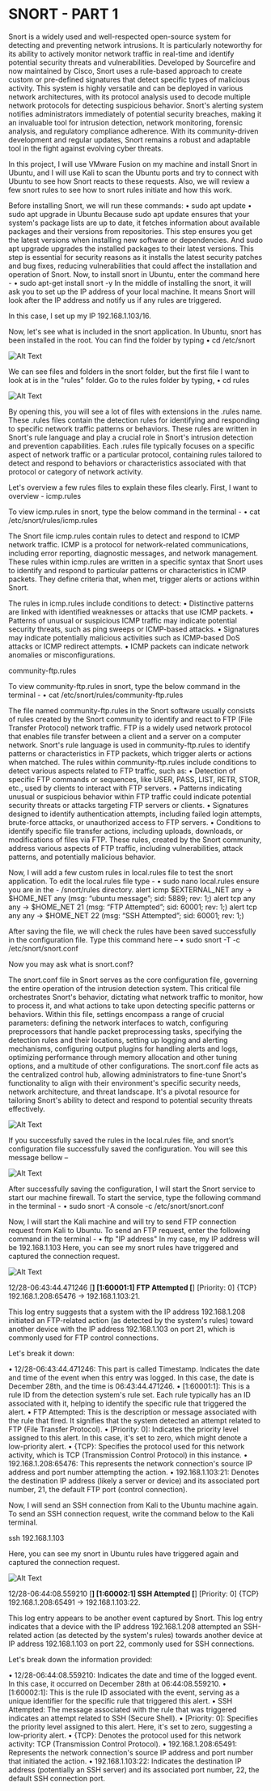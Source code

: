 # SNORT	- PART 1			

Snort is a widely used and well-respected open-source system for detecting and preventing network intrusions. It is particularly noteworthy for its ability to actively monitor network traffic in real-time and identify potential security threats and vulnerabilities. Developed by Sourcefire and now maintained by Cisco, Snort uses a rule-based approach to create custom or pre-defined signatures that detect specific types of malicious activity. This system is highly versatile and can be deployed in various network architectures, with its protocol analysis used to decode multiple network protocols for detecting suspicious behavior. Snort's alerting system notifies administrators immediately of potential security breaches, making it an invaluable tool for intrusion detection, network monitoring, forensic analysis, and regulatory compliance adherence. With its community-driven development and regular updates, Snort remains a robust and adaptable tool in the fight against evolving cyber threats.

In this project, I will use VMware Fusion on my machine and install Snort in Ubuntu, and I will use Kali to scan the Ubuntu ports and try to connect with Ubuntu to see how Snort reacts to these requests. Also, we will review a few snort rules to see how to snort rules initiate and how this work. 

Before installing Snort, we will run these commands: 
•	sudo apt update
•	sudo apt upgrade in Ubuntu 
Because sudo apt update ensures that your system's package lists are up to date, it fetches information about available packages and their versions from repositories. This step ensures you get the latest versions when installing new software or dependencies.
And sudo apt upgrade upgrades the installed packages to their latest versions. This step is essential for security reasons as it installs the latest security patches and bug fixes, reducing vulnerabilities that could affect the installation and operation of Snort.
Now, to install snort in Ubuntu, enter the command here - 
•	sudo apt-get install snort -y
In the middle of installing the snort, it will ask you to set up the IP address of your local machine. It means Snort will look after the IP address and notify us if any rules are triggered. 

In this case, I set up my IP 192.168.1.103/16. 

Now, let's see what is included in the snort application. In Ubuntu, snort has been installed in the root. You can find the folder by typing 
•	cd /etc/snort

![Alt Text](https://github.com/mdjislam123/IDS_SNORT/blob/Part-1/Screenshot%201.png)
 
We can see files and folders in the snort folder, but the first file I want to look at is in the "rules" folder. Go to the rules folder by typing,
•	cd rules

![Alt Text](https://github.com/mdjislam123/IDS_SNORT/blob/Part-1/Screenshot%202.png)
 
By opening this, you will see a lot of files with extensions in the .rules name. These .rules files contain the detection rules for identifying and responding to specific network traffic patterns or behaviors. These rules are written in Snort's rule language and play a crucial role in Snort's intrusion detection and prevention capabilities.
Each .rules file typically focuses on a specific aspect of network traffic or a particular protocol, containing rules tailored to detect and respond to behaviors or characteristics associated with that protocol or category of network activity.

Let's overview a few rules files to explain these files clearly. First, I want to overview - 
icmp.rules 

To view icmp.rules in snort, type the below command in the terminal - 
•	cat /etc/snort/rules/icmp.rules 

The Snort file icmp.rules contain rules to detect and respond to ICMP network traffic. ICMP is a protocol for network-related communications, including error reporting, diagnostic messages, and network management.
These rules within icmp.rules are written in a specific syntax that Snort uses to identify and respond to particular patterns or characteristics in ICMP packets. They define criteria that, when met, trigger alerts or actions within Snort.

The rules in icmp.rules include conditions to detect:
•	Distinctive patterns are linked with identified weaknesses or attacks that use ICMP packets.
•	Patterns of unusual or suspicious ICMP traffic may indicate potential security threats, such as ping sweeps or ICMP-based attacks.
•	 Signatures may indicate potentially malicious activities such as ICMP-based DoS attacks or ICMP redirect attempts.
•	ICMP packets can indicate network anomalies or misconfigurations.


community-ftp.rules

To view community-ftp.rules in snort, type the below command in the terminal - 
•	cat /etc/snort/rules/community-ftp.rules

The file named community-ftp.rules in the Snort software usually consists of rules created by the Snort community to identify and react to FTP (File Transfer Protocol) network traffic. FTP is a widely used network protocol that enables file transfer between a client and a server on a computer network.
Snort's rule language is used in community-ftp.rules to identify patterns or characteristics in FTP packets, which trigger alerts or actions when matched.
The rules within community-ftp.rules include conditions to detect various aspects related to FTP traffic, such as:
•	Detection of specific FTP commands or sequences, like USER, PASS, LIST, RETR, STOR, etc., used by clients to interact with FTP servers.
•	Patterns indicating unusual or suspicious behavior within FTP traffic could indicate potential security threats or attacks targeting FTP servers or clients.
•	Signatures designed to identify authentication attempts, including failed login attempts, brute-force attacks, or unauthorized access to FTP servers.
•	Conditions to identify specific file transfer actions, including uploads, downloads, or modifications of files via FTP.
These rules, created by the Snort community, address various aspects of FTP traffic, including vulnerabilities, attack patterns, and potentially malicious behavior.

Now, I will add a few custom rules in local.rules file to test the snort application. To edit the local.rules file type - 
•	sudo nano local.rules
ensure you are in the - /snort/rules directory.
alert icmp $EXTERNAL_NET any -> $HOME_NET any (msg: “ubuntu message”; sid: 5889; rev: 1;)
alert tcp any any -> $HOME_NET 21 (msg: “FTP Attempted”; sid: 60001; rev: 1;)
alert tcp any any -> $HOME_NET 22 (msg: “SSH Attempted”; sid: 60001; rev: 1;) 

After saving the file, we will check the rules have been saved successfully in the configuration file. Type this command here –
•	sudo snort -T -c /etc/snort/snort.conf

Now you may ask what is snort.conf?

The snort.conf file in Snort serves as the core configuration file, governing the entire operation of the intrusion detection system. This critical file orchestrates Snort's behavior, dictating what network traffic to monitor, how to process it, and what actions to take upon detecting specific patterns or behaviors. Within this file, settings encompass a range of crucial parameters: defining the network interfaces to watch, configuring preprocessors that handle packet preprocessing tasks, specifying the detection rules and their locations, setting up logging and alerting mechanisms, configuring output plugins for handling alerts and logs, optimizing performance through memory allocation and other tuning options, and a multitude of other configurations. The snort.conf file acts as the centralized control hub, allowing administrators to fine-tune Snort's functionality to align with their environment's specific security needs, network architecture, and threat landscape. It's a pivotal resource for tailoring Snort's ability to detect and respond to potential security threats effectively.

![Alt Text](https://github.com/mdjislam123/IDS_SNORT/blob/Part-1/Screenshot%203.png)


If you successfully saved the rules in the local.rules file, and snort’s configuration file successfully saved the configuration. You will see this message bellow – 

![Alt Text](https://github.com/mdjislam123/IDS_SNORT/blob/Part-1/Screenshot%204.png)
 

After successfully saving the configuration, I will start the Snort service to start our machine firewall. To start the service, type the following command in the terminal - 
•	sudo snort -A console -c /etc/snort/snort.conf


Now, I will start the Kali machine and will try to send FTP connection request from Kali to Ubuntu. To send an FTP request, enter the following command in the terminal - 
•	ftp "IP address"
In my case, my IP address will be 192.168.1.103
Here, you can see my snort rules have triggered and captured the connection request. 

![Alt Text](https://github.com/mdjislam123/IDS_SNORT/blob/Part-1/Screenshot%205.png)
 
12/28-06:43:44.471246 [**] [1:60001:1] FTP Attempted [**] [Priority: 0] {TCP} 192.168.1.208:65476 -> 192.168.1.103:21.

This log entry suggests that a system with the IP address 192.168.1.208 initiated an FTP-related action (as detected by the system's rules) toward another device with the IP address 192.168.1.103 on port 21, which is commonly used for FTP control connections.


Let's break it down:

•	12/28-06:43:44.471246: This part is called Timestamp. Indicates the date and time of the event when this entry was logged. In this case, the date is December 28th, and the time is 06:43:44.471246.
•	[1:60001:1]: This is a rule ID from the detection system's rule set. Each rule typically has an ID associated with it, helping to identify the specific rule that triggered the alert.
•	FTP Attempted: This is the description or message associated with the rule that fired. It signifies that the system detected an attempt related to FTP (File Transfer Protocol).
•	[Priority: 0]: Indicates the priority level assigned to this alert. In this case, it's set to zero, which might denote a low-priority alert.
•	{TCP}: Specifies the protocol used for this network activity, which is TCP (Transmission Control Protocol) in this instance.
•	192.168.1.208:65476: This represents the network connection's source IP address and port number attempting the action.
•	192.168.1.103:21: Denotes the destination IP address (likely a server or device) and its associated port number, 21, the default FTP port (control connection).



Now, I will send an SSH connection from Kali to the Ubuntu machine again. To send an SSH connection request, write the command below to the Kali terminal. 

ssh 192.168.1.103

Here, you can see my snort in Ubuntu rules have triggered again and captured the connection request. 

![Alt Text](https://github.com/mdjislam123/IDS_SNORT/blob/Part-1/Screenshot%206.png)

12/28-06:44:08.559210 [**] [1:60002:1] SSH Attempted [**] [Priority: 0] {TCP} 192.168.1.208:65491 -> 192.168.1.103:22.

This log entry appears to be another event captured by Snort. This log entry indicates that a device with the IP address 192.168.1.208 attempted an SSH-related action (as detected by the system's rules) towards another device at IP address 192.168.1.103 on port 22, commonly used for SSH connections.


Let's break down the information provided:

•	12/28-06:44:08.559210: Indicates the date and time of the logged event. In this case, it occurred on December 28th at 06:44:08.559210.
•	[1:60002:1]: This is the rule ID associated with the event, serving as a unique identifier for the specific rule that triggered this alert.
•	SSH Attempted: The message associated with the rule that was triggered indicates an attempt related to SSH (Secure Shell).
•	[Priority: 0]: Specifies the priority level assigned to this alert. Here, it's set to zero, suggesting a low-priority alert.
•	{TCP}: Denotes the protocol used for this network activity: TCP (Transmission Control Protocol).
•	192.168.1.208:65491: Represents the network connection's source IP address and port number that initiated the action.
•	192.168.1.103:22: Indicates the destination IP address (potentially an SSH server) and its associated port number, 22, the default SSH connection port.

